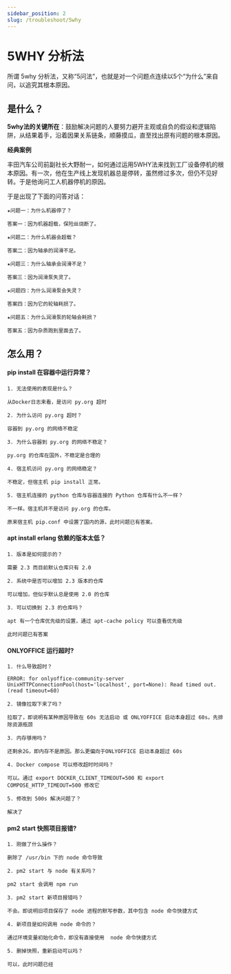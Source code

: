 ```yaml
---
sidebar_position: 2
slug: /troubleshoot/5why 
---
```


# 5WHY 分析法

所谓 5why 分析法，又称“5问法”，也就是对一个问题点连续以5个“为什么”来自问，以追究其根本原因。   

## 是什么？

**5why法的关键所在**：鼓励解决问题的人要努力避开主观或自负的假设和逻辑陷阱，从结果着手，沿着因果关系链条，顺藤摸瓜，直至找出原有问题的根本原因。  

**经典案例**  

丰田汽车公司前副社长大野耐一，如何通过运用5WHY法来找到工厂设备停机的根本原因。有一次，他在生产线上发现机器总是停转，虽然修过多次，但仍不见好转。于是他询问工人机器停机的原因。

于是出现了下面的问答对话：

```
★问题一：为什么机器停了？

答案一：因为机器超载，保险丝烧断了。

★问题二：为什么机器会超载？

答案二：因为轴承的润滑不足。

★问题三：为什么轴承会润滑不足？

答案三：因为润滑泵失灵了。

★问题四：为什么润滑泵会失灵？

答案四：因为它的轮轴耗损了。

★问题五：为什么润滑泵的轮轴会耗损？

答案五：因为杂质跑到里面去了。
```

## 怎么用？

#### pip install 在容器中运行异常？

```
1. 无法使用的表现是什么？

从Docker日志来看，是访问 py.org 超时

2. 为什么访问 py.org 超时？

容器到 py.org 的网络不稳定

3. 为什么容器到 py.org 的网络不稳定？

py.org 的仓库在国外，不稳定是合理的

4. 宿主机访问 py.org 的网络稳定？

不稳定，但宿主机 pip install 正常。  

5. 宿主机连接的 python 仓库与容器连接的 Python 仓库有什么不一样？

不一样。宿主机并不是访问 py.org 的仓库。  

原来宿主机 pip.conf 中设置了国内的源，此时问题已有答案。

```

#### apt install erlang 依赖的版本太低？ 

```
1. 版本是如何提示的？

需要 2.3 而目前默认仓库只有 2.0

2. 系统中是否可以增加 2.3 版本的仓库

可以增加，但似乎默认总是使用 2.0 的仓库

3. 可以切换到 2.3 的仓库吗？

apt 有一个仓库优先级的设置，通过 apt-cache policy 可以查看优先级

此时问题已有答案

```

#### ONLYOFFICE 运行超时? 

```
1. 什么导致超时？

ERROR: for onlyoffice-community-server  UnixHTTPConnectionPool(host='localhost', port=None): Read timed out. (read timeout=60)

2. 镜像拉取下来了吗？

拉取了，即说明有某种原因导致在 60s 无法启动 或 ONLYOFFICE 启动本身超过 60s。先排除资源瓶颈

3. 内存够用吗？

还剩余2G，即内存不是原因。那么更偏向于ONLYOFFICE 启动本身超过 60s

4. Docker compose 可以修改超时时间吗？

可以。通过 export DOCKER_CLIENT_TIMEOUT=500 和 export COMPOSE_HTTP_TIMEOUT=500 修改它

5. 修改到 500s 解决问题了？

解决了
```

#### pm2 start 快照项目报错? 

```
1. 刚做了什么操作？

删除了 /usr/bin 下的 node 命令导致 

2. pm2 start 与 node 有关系吗？

pm2 start 会调用 npm run

3. pm2 start 新项目报错吗？

不会。即说明旧项目保存了 node 进程的默写参数，其中包含 node 命令快捷方式

4. 新项目是如何调用 node 命令的？

通过环境变量初始化命令，即没有直接使用  node 命令快捷方式

5. 删掉快照，重新启动可以吗？

可以，此时问题已经
```









